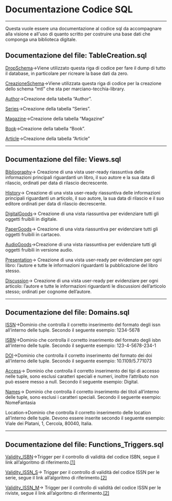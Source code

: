 # Documentazione Codice SQL

---

Questa vuole essere una documentazione al codice sql da accompagnare alla visione e all'uso di quanto scritto per costruire una base dati che componga una biblioteca digitale.

## Documentazione del file: TableCreation.sql

[DropSchema](https://github.com/lorenzotecchia/ProgettoOOBD/blob/02c2dc4dc0c10a1ecd004aec9ed6b2980ba3c8e8/BD/SQLFiles/TableCreation.sql#L1)→Viene utilizzato questa riga di codice per fare il dump di tutto il database, in particolare per ricreare la base dati da zero.

[CreazioneSchema](https://github.com/lorenzotecchia/ProgettoOOBD/blob/02c2dc4dc0c10a1ecd004aec9ed6b2980ba3c8e8/BD/SQLFiles/TableCreation.sql#L2)→Viene utilizzata questa riga di codice per la creazione dello schema “mtl” che sta per marciano-tecchia-library.

[Author](https://github.com/lorenzotecchia/ProgettoOOBD/blob/02c2dc4dc0c10a1ecd004aec9ed6b2980ba3c8e8/BD/SQLFiles/TableCreation.sql#L5-L11)→Creazione della tabella “Author”.

[Series](https://github.com/lorenzotecchia/ProgettoOOBD/blob/02c2dc4dc0c10a1ecd004aec9ed6b2980ba3c8e8/BD/SQLFiles/TableCreation.sql#L14-L21)→Creazione della tabella “Series”.

[Magazine](https://github.com/lorenzotecchia/ProgettoOOBD/blob/02c2dc4dc0c10a1ecd004aec9ed6b2980ba3c8e8/BD/SQLFiles/TableCreation.sql#L23-L33)→Creazione della tabella “Magazine”

[Book](https://github.com/lorenzotecchia/ProgettoOOBD/blob/02c2dc4dc0c10a1ecd004aec9ed6b2980ba3c8e8/BD/SQLFiles/TableCreation.sql#L37-L58)→Creazione della tabella “Book”.

[Article](https://github.com/lorenzotecchia/ProgettoOOBD/blob/02c2dc4dc0c10a1ecd004aec9ed6b2980ba3c8e8/BD/SQLFiles/TableCreation.sql#L61-L78)→Creazione della tabella “Article”

---

## Documentazione del file: Views.sql

[Bibliography](https://github.com/lorenzotecchia/ProgettoOOBD/blob/02c2dc4dc0c10a1ecd004aec9ed6b2980ba3c8e8/BD/SQLFiles/views.sql#L1-L4)→ Creazione di una vista user-ready riassuntiva delle informazioni principali riguardanti un libro, il suo autore e la sua data di rilascio, ordinati per data di rilascio decrescente.

[History](https://github.com/lorenzotecchia/ProgettoOOBD/blob/02c2dc4dc0c10a1ecd004aec9ed6b2980ba3c8e8/BD/SQLFiles/views.sql#L6-L9)→ Creazione di una vista user-ready riassuntiva delle informazioni principali riguardanti un articolo, il suo autore, la sua data di rilascio e il suo editore ordinati per data di rilascio decrescente.

[DigitalGoods](https://github.com/lorenzotecchia/ProgettoOOBD/blob/02c2dc4dc0c10a1ecd004aec9ed6b2980ba3c8e8/BD/SQLFiles/views.sql#L11-L18)→ Creazione di una vista riassuntiva per evidenziare tutti gli oggetti fruibili in digitale.

[PaperGoods](https://github.com/lorenzotecchia/ProgettoOOBD/blob/02c2dc4dc0c10a1ecd004aec9ed6b2980ba3c8e8/BD/SQLFiles/views.sql#L20-L27)→ Creazione di una vista riassuntiva per evidenziare tutti gli oggetti fruibili in cartaceo.

[AudioGoods](https://github.com/lorenzotecchia/ProgettoOOBD/blob/02c2dc4dc0c10a1ecd004aec9ed6b2980ba3c8e8/BD/SQLFiles/views.sql#L29-L36)→Creazione di una vista riassuntiva per evidenziare tutti gli oggetti fruibili in versione audio.

[Presentation](https://github.com/lorenzotecchia/ProgettoOOBD/blob/02c2dc4dc0c10a1ecd004aec9ed6b2980ba3c8e8/BD/SQLFiles/views.sql#L38-L40)→ Creazione di una vista user-ready per evidenziare per ogni libro: l’autore e tutte le informazioni riguardanti la pubblicazione del libro stesso.

[Discussion](https://github.com/lorenzotecchia/ProgettoOOBD/blob/02c2dc4dc0c10a1ecd004aec9ed6b2980ba3c8e8/BD/SQLFiles/views.sql#L42-L45)→ Creazione di una vista user-ready per evidenziare per ogni articolo: l’autore e tutte le informazioni riguardanti le discussioni dell’articolo stesso; ordinati per cognome dell’autore.

---

## Documentazione del file: Domains.sql

[ISSN](https://github.com/lorenzotecchia/ProgettoOOBD/blob/13b1b81e5a403fe981fcf7016a458db3a17ff69a/BD/SQLFiles/domains.sql#L1-L2)→Dominio che controlla il corretto inserimento del formato degli issn all’interno delle tuple. Secondo il seguente esempio: 1234-5678

[ISBN](https://github.com/lorenzotecchia/ProgettoOOBD/blob/13b1b81e5a403fe981fcf7016a458db3a17ff69a/BD/SQLFiles/domains.sql#L4-L5)→Dominio che controlla il corretto inserimento del formato degli isbn all’interno delle tuple. Secondo il seguente esempio: 123-4-5678-234-1

[DOI](https://github.com/lorenzotecchia/ProgettoOOBD/blob/13b1b81e5a403fe981fcf7016a458db3a17ff69a/BD/SQLFiles/domains.sql#L7-L8)→Dominio che controlla il corretto inserimento del formato dei doi all’interno delle tuple. Secondo il seguente esempio: 10.1109/5.771073

[Access](https://github.com/lorenzotecchia/ProgettoOOBD/blob/13b1b81e5a403fe981fcf7016a458db3a17ff69a/BD/SQLFiles/domains.sql#L10-L12)→ Dominio che controlla il corretto inserimento dei tipi di accesso nelle tuple, sono esclusi caratteri speciali e numeri, inoltre l’attributo non può essere messo a null. Secondo il seguente esempio: Digital.

[Names](https://github.com/lorenzotecchia/ProgettoOOBD/blob/13b1b81e5a403fe981fcf7016a458db3a17ff69a/BD/SQLFiles/domains.sql#L14-L15)→ Dominio che controlla il corretto inserimento dei titoli all’interno delle tuple, sono esclusi i caratteri speciali. Secondo il seguente esempio: NomeFantasia 

Location→Dominio che controlla il corretto inserimento delle location all’interno delle tuple. Devono essere inserite secondo il seguente esempio: Viale dei Platani, 1, Cercola, 80040, Italia.

---

## Documentazione del file: Functions_Triggers.sql

[Validity_ISBN](https://github.com/lorenzotecchia/ProgettoOOBD/blob/13b1b81e5a403fe981fcf7016a458db3a17ff69a/BD/SQLFiles/functions_triggers.sql#L1-L32)→Trigger per il controllo di validità del codice ISBN, segue il link all’algoritmo di riferimento.[[1]](https://it.wikipedia.org/wiki/ISBN#Verifica_di_un_codice_ISBN-10)

[Validity_ISSN_S](https://github.com/lorenzotecchia/ProgettoOOBD/blob/13b1b81e5a403fe981fcf7016a458db3a17ff69a/BD/SQLFiles/functions_triggers.sql#L34-L68)→ Trigger per il controllo di validità del codice ISSN per le serie, segue il link all’algoritmo di riferimento.[[2]](https://it.wikipedia.org/wiki/ISSN#Validazione_del_codice_di_controllo)

[Validity_ISSN_M](https://github.com/lorenzotecchia/ProgettoOOBD/blob/13b1b81e5a403fe981fcf7016a458db3a17ff69a/BD/SQLFiles/functions_triggers.sql#L70-L104)→ Trigger per il controllo di validità del codice ISSN per le riviste, segue il link all’algoritmo di riferimento.[[2]](https://it.wikipedia.org/wiki/ISSN#Validazione_del_codice_di_controllo)